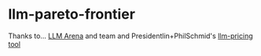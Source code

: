 # llm-pareto-frontier

Thanks to...
[LLM Arena](https://huggingface.co/spaces/lmarena-ai/chatbot-arena-leaderboard) and team
and Presidentlin+PhilSchmid's [llm-pricing tool](https://huggingface.co/spaces/Presidentlin/llm-pricing-calculator)
